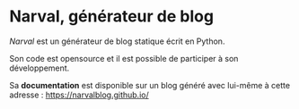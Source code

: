 # Narval, générateur de blog

_Narval_ est un générateur de blog statique écrit en Python.

Son code est opensource et il est possible de participer à son développement.

Sa **documentation** est disponible sur un blog généré avec lui-même à cette adresse : https://narvalblog.github.io/